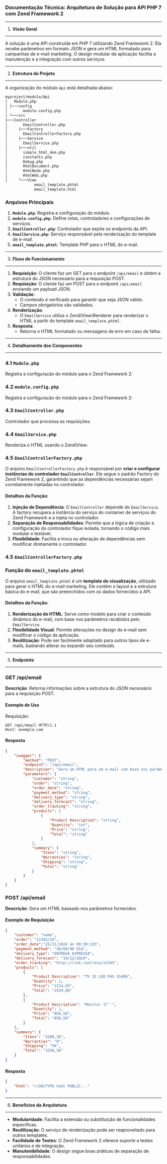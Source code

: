 ### Documentação Técnica: Arquitetura de Solução para API PHP 7 com Zend Framework 2

* * *

1. **Visão Geral**
------------------

A solução é uma API construída em PHP 7 utilizando Zend Framework 2. Ela recebe parâmetros em formato JSON e gera um HTML formatado para campanhas de e-mail marketing. O design modular da aplicação facilita a manutenção e a integração com outros serviços.

* * *

2. **Estrutura do Projeto**
---------------------------

A organização do módulo `Api` está detalhada abaixo:

```bash
myproject/module/Api 
│   Module.php 
│ ├───config 
│       module.config.php 
│ └───src     
├───Controller     
│       EmailController.php     
│     ├───Factory     
│       EmailControllerFactory.php     
│     ├───Service     
│       EmailService.php     
│     ├───util     
│       simple_html_dom.php
│       constants.php
│       Debug.php
│       HtmlDocument.php
│       HtmlNode.php
│       HtmlWeb.php
│     └───View
             email_template.phtml
             email_template.html

```

### Arquivos Principais

1.  **`Module.php`**: Registra a configuração do módulo.
2.  **`module.config.php`**: Define rotas, controladores e configurações de serviços.
3.  **`EmailController.php`**: Controlador que expõe os endpoints da API.
4.  **`EmailService.php`**: Serviço responsável pela renderização do template de e-mail.
5.  **`email_template.phtml`**: Template PHP para o HTML do e-mail.

* * *

3. **Fluxo de Funcionamento**
-----------------------------

1.  **Requisição**: O cliente faz um GET para o endpoint `/api/email` e obtém a estrutura do JSON necessário para a requisição POST.
2.  **Requisição**: O cliente faz um POST para o endpoint `/api/email` enviando um payload JSON.
3.  **Validação**:
    *   O conteúdo é verificado para garantir que seja JSON válido.
    *   Campos obrigatórios são validados.
4.  **Renderização**:
    *   O `EmailService` utiliza o Zend\View\Renderer para renderizar o HTML a partir do template `email_template.phtml`.
5.  **Resposta**:
    *   Retorna o HTML formatado ou mensagens de erro em caso de falha.

* * *

4. **Detalhamento dos Componentes**
-----------------------------------

### 4.1 `Module.php`

Registra a configuração do módulo para o Zend Framework 2:

### 4.2 `module.config.php`

Registra a configuração do módulo para o Zend Framework 2:

### 4.3 `EmailController.php`

Controlador que processa as requisições:

### 4.4 `EmailService.php`

Renderiza o HTML usando o Zend\View:

### 4.5 `EmailControllerFactory.php`

O arquivo `EmailControllerFactory.php` é responsável por **criar e configurar instâncias do controlador `EmailController`**. Ele segue o padrão Factory do Zend Framework 2, garantindo que as dependências necessárias sejam corretamente injetadas no controlador.

#### Detalhes da Função:

1.  **Injeção de Dependência**: O `EmailController` depende do `EmailService`. A factory recupera a instância do serviço do container de serviços do Zend Framework e a injeta no controlador.
2.  **Separação de Responsabilidades**: Permite que a lógica de criação e configuração do controlador fique isolada, tornando o código mais modular e testável.
3.  **Flexibilidade**: Facilita a troca ou alteração de dependências sem modificar diretamente o controlador.

### 4.5 `EmailControllerFactory.php`

### Função do `email_template.phtml`

O arquivo `email_template.phtml` é um **template de visualização**, utilizado para gerar o HTML do e-mail marketing. Ele contém o layout e a estrutura básica do e-mail, que são preenchidos com os dados fornecidos à API.

#### Detalhes da Função:

1.  **Renderização do HTML**: Serve como modelo para criar o conteúdo dinâmico do e-mail, com base nos parâmetros recebidos pelo `EmailService`.
2.  **Flexibilidade Visual**: Permite alterações no design do e-mail sem modificar o código da aplicação.
3.  **Reutilização**: Pode ser facilmente adaptado para outros tipos de e-mails, bastando alterar ou expandir seu conteúdo.

* * *

5. **Endpoints**
-------------------------

### **GET /api/email**

**Descrição**: Retorna informações sobre a estrutura do JSON necessário para a requisição POST.

#### Exemplo de Uso

Requisição:

```http
GET /api/email HTTP/1.1
Host: exemplo.com
```

#### Resposta

```json
{
    "swagger": {
        "method": "POST",
        "endpoint": "/api/email",
        "description": "Gera um HTML para um e-mail com base nos parâmetros fornecidos.",
        "parameters": {
            "customer": "string",
            "order": "string",
            "order_date": "string",
            "payment_method": "string",
            "delivery_type": "string",
            "delivery_forecast": "string",
            "order_tracking": "string",
            "products": [
                {
                    "Product Description": "string",
                    "Quantity": "int",
                    "Price": "string",
                    "Total": "string"
                }
            ],
            "summary": {
                "Itens": "string",
                "Warranties": "string",
                "Shipping": "string",
                "Total": "string"
            }
        }
    }
}
```

### **POST /api/email**

**Descrição**: Gera um HTML baseado nos parâmetros fornecidos.

#### Exemplo de Requisição

```json
{
    "customer": "nome",
    "order": "12345/24",
    "order_date":"25/11/2024 às 09:30:12h",
    "payment_method": "30/60/90 DIA",
    "delivery_type": "ENTREGA EXPRESSA",
    "delivery_forecast": "10/12/2024",
    "order_tracking": "http://link.rastreio/12345",
    "products": [
        {
            "Product Description": "TV 32 LED FHS S5400",
            "Quantity": 2,
            "Price": "1214,93",
            "Total": "2429,86"
        },
        {
            "Product Description": "Monitor 17''",
            "Quantity": 1,
            "Price": "850,50",
            "Total": "850,50"
        }
    ],
    "summary": {
        "Itens": "3280,36",
        "Warranties": "0",
        "Shipping": "56",
        "Total": "3336,36"
    }
}
```
#### Resposta

```json
{
    "html": "<!DOCTYPE html PUBLIC..."
}
```

* * *

6. **Benefícios da Arquitetura**
--------------------------------

*   **Modularidade**: Facilita a extensão ou substituição de funcionalidades específicas.
*   **Reutilização**: O serviço de renderização pode ser reaproveitado para outros templates.
*   **Facilidade de Testes**: O Zend Framework 2 oferece suporte a testes unitários e de integração.
*   **Manutenibilidade**: O design segue boas práticas de separação de responsabilidades.
